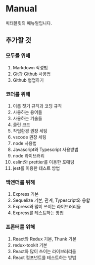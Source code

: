 # Manual
빅태블릿의 매뉴얼입니다.

## 추가할 것
### 모두를 위해
1. Markdown 작성법
2. Git과 Github 사용법
4. Github 협업하기

### 코더를 위해
1. 이름 짓기 규칙과 코딩 규칙
2. 사용하는 용어들
7. 사용하는 기술들
8. 클린 코드
9. 작업환경 권장 세팅
10. vscode 권장 세팅
11. node 사용법
12. Javascript와 Typescript 사용방법
13. node 라이브러리
14. eslint와 prettier를 이용한 포매팅
15. jest를 이용한 테스트 방법

### 백엔더를 위해
1. Express 기본
14. Sequelize 기본, 관계, Typescript와 융합
15. Express와 많이 쓰이는 라이브러리들
16. Express를 테스트하는 방법

### 프론터를 위해
1. React와 Redux 기본, Thunk 기본
17. redux-tookit 기본
18. React와 많이 쓰이는 라이브러리들
19. React 컴포넌트를 테스트하는 방법
